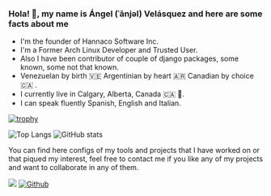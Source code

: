 ### Hola! 👋, my name is Ángel (ˈānjəl) Velásquez and here are some facts about me

  * I'm the founder of Hannaco Software Inc.
  * I'm a Former Arch Linux Developer and Trusted User.
  * Also I have been contributor of couple of django packages, some known, some not that known.
  * Venezuelan by birth 🇻🇪 Argentinian by heart 🇦🇷 Canadian by choice 🇨🇦 .
  * I currently live in Calgary, Alberta, Canada 🇨🇦 🍁.
  * I can speak fluently Spanish, English and Italian.

[![trophy](https://github-profile-trophy.vercel.app/?username=angvp)](https://github.com/ryo-ma/github-profile-trophy)


![Top Langs](https://github-readme-stats-git-masterrstaa-rickstaa.vercel.app/api/top-langs/?username=angvp&layout=compact&hide=Gettext%20Catalog&show_icons=true&theme=radical)
![GitHub stats](https://github-readme-stats-git-masterrstaa-rickstaa.vercel.app/api?username=angvp&show_icons=true&theme=radical)


You can find here configs of my tools and projects that I have worked on or that piqued my interest, feel free to contact me if you like any of my projects and want to collaborate in any of them.

![](https://visitor-badge.laobi.icu/badge?page_id=angvp) [![Github](https://img.shields.io/github/followers/angvp?label=Follow&style=social)](https://github.com/angvp)
